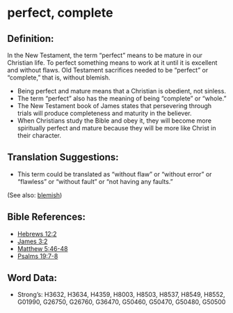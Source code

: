 # perfect, complete

## Definition:

In the New Testament, the term “perfect” means to be mature in our Christian life. To perfect something means to work at it until it is excellent and without flaws. Old Testament sacrifices needed to be “perfect” or “complete,” that is, without blemish.

* Being perfect and mature means that a Christian is obedient, not sinless.
* The term “perfect” also has the meaning of being “complete” or “whole.”
* The New Testament book of James states that persevering through trials will produce completeness and maturity in the believer.
* When Christians study the Bible and obey it, they will become more spiritually perfect and mature because they will be more like Christ in their character.

## Translation Suggestions:

* This term could be translated as “without flaw” or “without error” or “flawless” or “without fault” or “not having any faults.”

(See also: [blemish](../other/blemish.md))

## Bible References:

* [Hebrews 12:2](rc://en/tn/help/heb/12/02)
* [James 3:2](rc://en/tn/help/jas/03/02)
* [Matthew 5:46-48](rc://en/tn/help/mat/05/46)
* [Psalms 19:7-8](rc://en/tn/help/psa/019/007)

## Word Data:

* Strong’s: H3632, H3634, H4359, H8003, H8503, H8537, H8549, H8552, G01990, G26750, G26760, G36470, G50460, G50470, G50480, G50500
